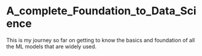 # A_complete_Foundation_to_Data_Science
This is my journey so far on getting to know the basics and foundation of all the ML models that are widely used. 
